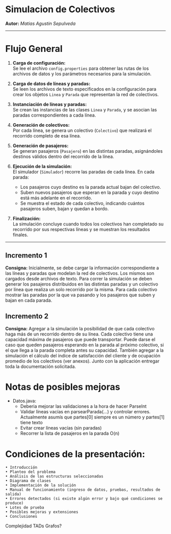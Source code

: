 # Simulacion de Colectivos
**Autor:** *Matias Agustin Sepulveda*

---
# Flujo General

1. **Carga de configuración:**  
   Se lee el archivo `config.properties` para obtener las rutas de los archivos de datos y los parámetros necesarios para la simulación.

2. **Carga de datos de líneas y paradas:**  
   Se leen los archivos de texto especificados en la configuración para crear los objetos `Linea` y `Parada` que representan la red de colectivos.

3. **Instanciación de líneas y paradas:**  
   Se crean las instancias de las clases `Linea` y `Parada`, y se asocian las paradas correspondientes a cada línea.

4. **Generación de colectivos:**  
   Por cada línea, se genera un colectivo (`Colectivo`) que realizará el recorrido completo de esa línea.

5. **Generación de pasajeros:**  
   Se generan pasajeros (`Pasajero`) en las distintas paradas, asignándoles destinos válidos dentro del recorrido de la línea.

6. **Ejecución de la simulación:**  
   El simulador (`Simulador`) recorre las paradas de cada línea. En cada parada:
   - Los pasajeros cuyo destino es la parada actual bajan del colectivo.
   - Suben nuevos pasajeros que esperan en la parada y cuyo destino está más adelante en el recorrido.
   - Se muestra el estado de cada colectivo, indicando cuántos pasajeros suben, bajan y quedan a bordo.

7. **Finalización:**  
   La simulación concluye cuando todos los colectivos han completado su recorrido por sus respectivas líneas y se muestran los resultados finales.

---

## Incremento 1
**Consigna:** Inicialmente, se debe cargar la información correspondiente a las líneas y paradas que modelan la red de colectivos. Los mismos son cargados desde archivos de texto. Para correr la simulación se deben generar los pasajeros distribuidos en las distintas paradas y un colectivo por línea que realiza un solo recorrido por la misma. Para cada colectivo mostrar las paradas por la que va pasando y los pasajeros que suben y bajan en cada parada.

## Incremento 2
**Consigna:** Agregar a la simulación la posibilidad de que cada colectivo haga más de un recorrido dentro de su línea. Cada colectivo tiene una capacidad máxima de pasajeros que puede transportar. Puede darse el caso que queden pasajeros esperando en la parada al próximo colectivo, si el que llega a la parada completa antes su capacidad. También agregar a la simulación el cálculo del índice de satisfacción del cliente y de ocupación promedio de los colectivos (ver anexos). Junto con la aplicación entregar toda la documentación solicitada.


# Notas de posibles mejoras 
   - Datos.java: 
     - Deberia mejorar las validaciones a la hora de hacer ParseInt 
     - Validar líneas vacías en parsearParada(...) y controlar errores. Actualmente asumís que partes[0] siempre es un número y partes[1] tiene texto
     - Evitar crear líneas vacías (sin paradas)
     - Recorrer la lista de pasajeros en la parada O(n)

# Condiciones de la presentación:
    • Introducción 
    • Planteo del problema
    • Análisis de las estructuras seleccionadas 
    • Diagrama de clases
    • Implementación de la solución
    • Manual de funcionamiento (ingreso de datos, pruebas, resultados de salida)
    • Errores detectados (si existe algún error y bajo qué condiciones se produce)
    • Lotes de prueba
    • Posibles mejoras y extensiones
    • Conclusiones

Complejidad 
TADs
Grafos?